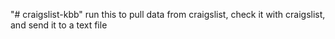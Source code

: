 "# craigslist-kbb" 
run this to pull data from craigslist, check it with craigslist, and send it to a text file
